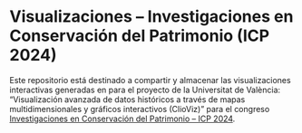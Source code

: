 # Visualizaciones – Investigaciones en Conservación del Patrimonio (ICP 2024)

Este repositorio está destinado a compartir y almacenar las visualizaciones interactivas generadas en para el proyecto de la Universitat de València: “Visualización avanzada de datos históricos a través de mapas multidimensionales y gráficos interactivos (ClioViz)” para el congreso [Investigaciones en Conservación del Patrimonio – ICP 2024](http://cultura.upv.es/actividades/content/congresos_jornadas/content/2024_icp/cas/index.html).
